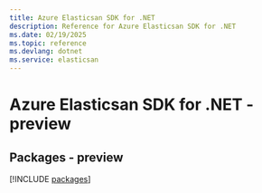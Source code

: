```yaml
---
title: Azure Elasticsan SDK for .NET
description: Reference for Azure Elasticsan SDK for .NET
ms.date: 02/19/2025
ms.topic: reference
ms.devlang: dotnet
ms.service: elasticsan
---
```

# Azure Elasticsan SDK for .NET - preview
## Packages - preview
[!INCLUDE [packages](elasticsan-index.md)]